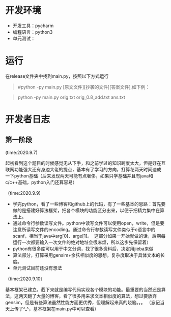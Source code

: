 开发环境
=======
 - 开发工具：pycharm
 - 编程语言：python3
 - 单元测试：
 
 运行
======
  在release文件夹中找到main.py，按照以下方式运行
  > #python -py main.py [原文文件][抄袭的文件][答案文件],如下例：
  
  > python -py main.py orig.txt orig_0.8_add.txt ans.txt
 
开发者日志
======
 第一阶段
 ---------------
 
  (time:2020.9.7)

 起初看到这个题目的时候感觉无从下手，和之前学过的知识跨度太大，但是好在互联网功能强大还有身边大佬的提点，基本有了学习的方向，打算花两天时间速成 一下python基础（后来发现两天可能有点奢侈，如果只学基础并且有java和c/c++基础，python入门还算容易）

（time:2020.9.9)
- 学完python，看了一些博客和github上的代码，有了一些基本的思路：首先要做的是搭建好算法框架，把各个模块的功能区分出来，以便于把精力集中在算法上。
- 通过命令行参数读写文件。python中读写文件可以使用open，write，但是要注意所读写文件的encoding。通过命令行参数读写文件类似于c语言中的scanf，相当于java中arg[0]、arge[1]。 &nbsp;这部分如果一开始就做的话，后期每运行一次都要输入一次文件的绝对地址会很麻烦，所以这步先保留着）
- python有很多库可以用于中文分词，找了很多资料后，决定用jieba来做
- 算法部分，打算采用gensim+余弦相似度的思想。复杂度取决于具体文本的长度。
- 单元测试目前还没有想法

（time:2020.9.10）

基本框架已建立。截下来就是编写代码实现各个模块的功能。最重要的当然还是算法，这两天翻了大量的博客，看了很多用来求文本相似度的算法，想过要放弃gensim，但是有些算法虽然性能方面更优秀，但理解起来真的烧脑。。。
（忘记当天上传了^_^，基本框架在main.py中可以查看）


 
 
  
